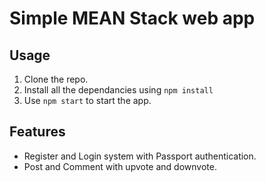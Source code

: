 # Simple MEAN Stack web app

## Usage
1. Clone the repo.
2. Install all the dependancies using `npm install`
3. Use `npm start` to start the app.

## Features
* Register and Login system with Passport authentication.
* Post and Comment with upvote and downvote.
